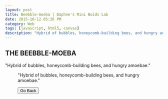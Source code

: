 ```yaml
---
layout: post
title: Beebble-moeba | Daphne's Mini Boids Lab
date: 2015-10-12 05:26 PM
category: Web
tags: [javascript, html5, canvas]
description: "Hybrid of bubbles, honeycomb-building bees, and hungry amoebae."
---
```


<div class="bubbles">
    <div class="row splash-header">
        <h2 class="big-title">THE <span class="thick">BEEBBLE-MOEBA</span></h2>
        <p>"Hybrid of bubbles, honeycomb-building bees, and hungry amoebae."</p>
    </div>
</div>

<!--more-->
<figure class="full-screen black-background no-padding" id="bubbles">
    <figcaption>
        <p>"Hybrid of bubbles, honeycomb-building bees, and hungry amoebae."</p>
        <button onclick="goBack()">Go Back</button>
    </figcaption>
</figure>

